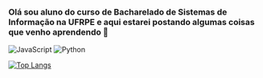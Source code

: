 ### Olá sou aluno do curso de Bacharelado de Sistemas de Informação na UFRPE e aqui estarei postando algumas coisas que venho aprendendo 👋



![JavaScript](https://img.shields.io/badge/javascript-%23323330.svg?style=for-the-badge&logo=javascript&logoColor=%23F7DF1E)
![Python](https://img.shields.io/badge/python-3670A0?style=for-the-badge&logo=python&logoColor=ffdd54)

[![Top Langs](https://github-readme-stats.vercel.app/api/top-langs/?username=pablorenato1&layout=compact)](https://github.com/anuraghazra/github-readme-stats)
<!--
[![Anurag's GitHub stats](https://github-readme-stats.vercel.app/api?username=pablorenato1)](https://github.com/anuraghazra/github-readme-stats)
**pablorenato1/pablorenato1** is a ✨ _special_ ✨ repository because its `README.md` (this file) appears on your GitHub profile.

Here are some ideas to get you started:

- 🔭 I’m currently working on ...
- 🌱 I’m currently learning ...
- 👯 I’m looking to collaborate on ...
- 🤔 I’m looking for help with ...
- 💬 Ask me about ...
- 📫 How to reach me: ...
- 😄 Pronouns: ...
- ⚡ Fun fact: ...
-->
